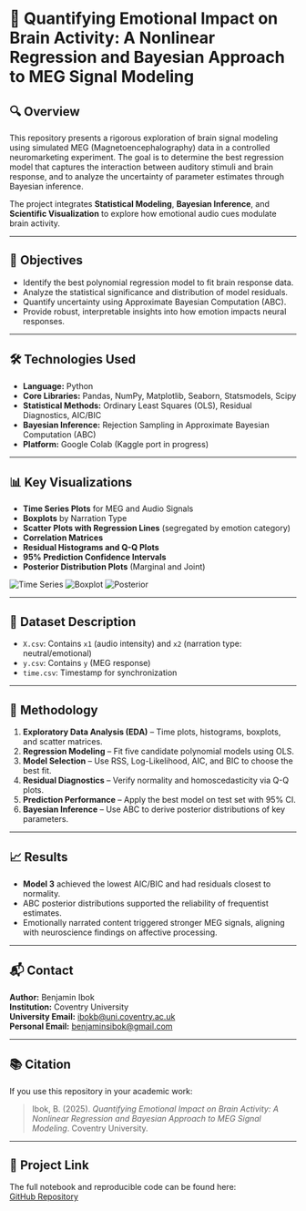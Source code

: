 
# 🧠 Quantifying Emotional Impact on Brain Activity: A Nonlinear Regression and Bayesian Approach to MEG Signal Modeling

## 🔍 Overview

This repository presents a rigorous exploration of brain signal modeling using simulated MEG (Magnetoencephalography) data in a controlled neuromarketing experiment. The goal is to determine the best regression model that captures the interaction between auditory stimuli and brain response, and to analyze the uncertainty of parameter estimates through Bayesian inference.

The project integrates **Statistical Modeling**, **Bayesian Inference**, and **Scientific Visualization** to explore how emotional audio cues modulate brain activity.

---

## 🎯 Objectives

- Identify the best polynomial regression model to fit brain response data.
- Analyze the statistical significance and distribution of model residuals.
- Quantify uncertainty using Approximate Bayesian Computation (ABC).
- Provide robust, interpretable insights into how emotion impacts neural responses.

---

## 🛠️ Technologies Used

- **Language:** Python
- **Core Libraries:** Pandas, NumPy, Matplotlib, Seaborn, Statsmodels, Scipy
- **Statistical Methods:** Ordinary Least Squares (OLS), Residual Diagnostics, AIC/BIC
- **Bayesian Inference:** Rejection Sampling in Approximate Bayesian Computation (ABC)
- **Platform:** Google Colab (Kaggle port in progress)

---

## 📊 Key Visualizations

- **Time Series Plots** for MEG and Audio Signals
- **Boxplots** by Narration Type
- **Scatter Plots with Regression Lines** (segregated by emotion category)
- **Correlation Matrices**
- **Residual Histograms and Q-Q Plots**
- **95% Prediction Confidence Intervals**
- **Posterior Distribution Plots** (Marginal and Joint)

![Time Series](outputs/time_series_meg_audio.png)
![Boxplot](outputs/boxplot_emotion_effect.png)
![Posterior](outputs/posterior_abc.png)

---

## 📁 Dataset Description

- `X.csv`: Contains `x1` (audio intensity) and `x2` (narration type: neutral/emotional)
- `y.csv`: Contains `y` (MEG response)
- `time.csv`: Timestamp for synchronization

---

## 🧪 Methodology

1. **Exploratory Data Analysis (EDA)** – Time plots, histograms, boxplots, and scatter matrices.
2. **Regression Modeling** – Fit five candidate polynomial models using OLS.
3. **Model Selection** – Use RSS, Log-Likelihood, AIC, and BIC to choose the best fit.
4. **Residual Diagnostics** – Verify normality and homoscedasticity via Q-Q plots.
5. **Prediction Performance** – Apply the best model on test set with 95% CI.
6. **Bayesian Inference** – Use ABC to derive posterior distributions of key parameters.

---

## 📈 Results

- **Model 3** achieved the lowest AIC/BIC and had residuals closest to normality.
- ABC posterior distributions supported the reliability of frequentist estimates.
- Emotionally narrated content triggered stronger MEG signals, aligning with neuroscience findings on affective processing.

---

## 📬 Contact

**Author:** Benjamin Ibok  
**Institution:** Coventry University  
**University Email:** ibokb@uni.coventry.ac.uk  
**Personal Email:** benjaminsibok@gmail.com  

---

## 📚 Citation

If you use this repository in your academic work:

> Ibok, B. (2025). *Quantifying Emotional Impact on Brain Activity: A Nonlinear Regression and Bayesian Approach to MEG Signal Modeling*. Coventry University.

---

## 🔗 Project Link

The full notebook and reproducible code can be found here:  
[GitHub Repository](https://github.com/JaminUbuntu/IBOK_OPT/blob/main/Optimization_IBOKb_CW.ipynb)
